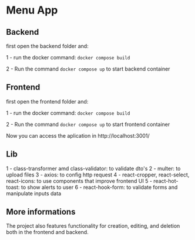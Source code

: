 # Menu App

## Backend

first open the backend folder and:

1 - run the docker command: ```docker compose build```

2 - Run the command ```docker compose up``` to start backend container


## Frontend

first open the frontend folder and: 

1 - run the docker command: ```docker compose build```

2 - Run the command ```docker compose up``` to start frontend container

Now you can access the aplication in http://localhost:3001/

## Lib

1 - class-transformer amd class-validator: to validate dto's
2 - multer: to upload files
3 - axios: to config http request
4 - react-cropper, react-select, react-icons: to use components that improve frontend UI
5 - react-hot-toast: to show alerts to user
6 - react-hook-form: to validate forms and manipulate inputs data

## More informations

The project also features functionality for creation, editing, and deletion both in the frontend and backend.
